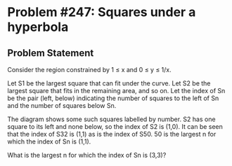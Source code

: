 # Problem #247: Squares under a hyperbola 

## Problem Statement 

Consider the region constrained by 1 ≤ x and 0 ≤ y ≤ 1/x.

Let S1 be the largest square that can fit under the curve.
Let S2 be the largest square that fits in the remaining area, and so on. 
Let the index of Sn be the pair (left, below) indicating the number of squares to the left of Sn and the number of squares below Sn.




The diagram shows some such squares labelled by number. 
S2 has one square to its left and none below, so the index of S2 is (1,0).
It can be seen that the index of S32 is (1,1) as is the index of S50. 
50 is the largest n for which the index of Sn is (1,1).


What is the largest n for which the index of Sn is (3,3)?

